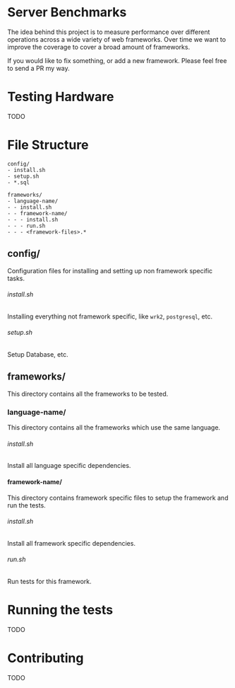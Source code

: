 # Server Benchmarks

The idea behind this project is to measure performance over different operations across a wide variety of web frameworks. Over time we want to improve the coverage to cover a broad amount of frameworks.

If you would like to fix something, or add a new framework. Please feel free to send a PR my way.

# Testing Hardware

TODO

# File Structure

```
config/
- install.sh
- setup.sh
- *.sql

frameworks/
- language-name/
- - install.sh
- - framework-name/
- - - install.sh
- - - run.sh
- - - <framework-files>.*
```

## config/

Configuration files for installing and setting up non framework specific tasks.

###### install.sh

Installing everything not framework specific, like `wrk2`, `postgresql`, etc.

###### setup.sh

Setup Database, etc.

## frameworks/

This directory contains all the frameworks to be tested.

### language-name/

This directory contains all the frameworks which use the same language.

###### install.sh

Install all language specific dependencies.

#### framework-name/

This directory contains framework specific files to setup the framework and run the tests.

###### install.sh

Install all framework specific dependencies.

###### run.sh

Run tests for this framework.

# Running the tests
TODO

# Contributing
TODO

